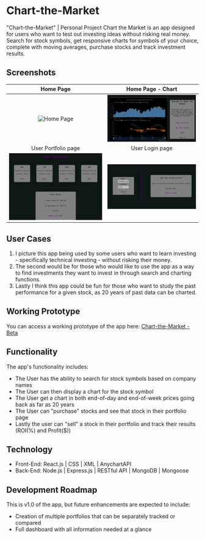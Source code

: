 # Chart-the-Market
"Chart-the-Market" | Personal Project
Chart the Market is an app designed for users who want to test out investing ideas without risking real money. Search for stock symbols, get responsive charts for symbols of your choice, complete with moving averages, purchase stocks and track investment results.

## Screenshots
Home Page | Home Page - Chart
:-------------------------:|:-------------------------:
![Home Page](https://github.com/calorab/client-chart-the-market/blob/Assets/8350fddbf4ce8b86c5eb1d58a0d0e71c8b3b75d1/Screen%20Shot%202021-12-06%20at%205.04.15%20PM.png)  |![Home Page - Chart](https://github.com/calorab/client-chart-the-market/blob/8350fddbf4ce8b86c5eb1d58a0d0e71c8b3b75d1/Screen%20Shot%202021-12-06%20at%205.04.41%20PM.png)
User Portfolio page| User Login page
![User Portfolio](https://github.com/calorab/client-chart-the-market/blob/8350fddbf4ce8b86c5eb1d58a0d0e71c8b3b75d1/Screen%20Shot%202021-12-06%20at%205.05.51%20PM.png) |![Login Page](https://github.com/calorab/client-chart-the-market/blob/8350fddbf4ce8b86c5eb1d58a0d0e71c8b3b75d1/Screen%20Shot%202021-12-06%20at%205.05.16%20PM.png)


## User Cases

1.  I picture this app being used by some users who want to learn investing - specifically technical investing - without risking their money. 
2.  The second would be for those who would like to use the app as a way to find investments they want to invest in through search and charting functions.
3.  Lastly I think this app could be fun for those who want to study the past performance for a given stock, as 20 years of past data can be charted.

## Working Prototype
You can access a working prototype of the app here: [Chart-the-Market - Beta]( https://guarded-sea-55613.herokuapp.com/)

## Functionality
The app's functionality includes:
* The User has the ability to search for stock symbols based on company names
* The User can then display a chart for the stock symbol
* The User get a chart in both end-of-day and end-of-week prices going back as far as 20 years
* The User can "purchase" stocks and see that stock in their portfolio page
* Lastly the user can "sell" a stock in their portfolio and track their results (ROI(%) and Profit($))

## Technology
* Front-End: React.js | CSS | XML | AnychartAPI
* Back-End: Node.js | Express.js | RESTful API | MongoDB | Mongoose

## Development Roadmap
This is v1.0 of the app, but future enhancements are expected to include:
* Creation of multiple portfolios that can be separately tracked or compared
* Full dashboard with all information needed at a glance